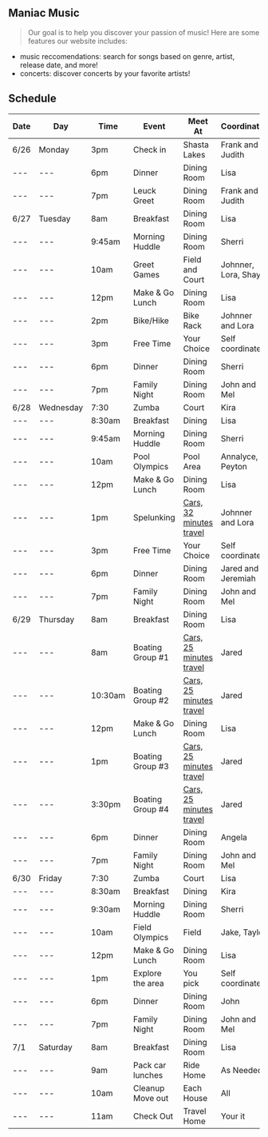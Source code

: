 ## Maniac Music
> Our goal is to help you discover your passion of music! Here are some features our website includes:
- music reccomendations: search for songs based on genre, artist, release date, and more!
- concerts: discover concerts by your favorite artists!

## Schedule

| Date | Day | Time | Event | Meet At | Coordinator |
| --- | --- | --- | --- | --- | --- |
| 6/26 | Monday | 3pm | Check in | Shasta Lakes | Frank and Judith |
| --- | --- | 6pm | Dinner | Dining Room | Lisa |
| --- | --- | 7pm | Leuck Greet | Dining Room | Frank and Judith |
| 6/27 | Tuesday | 8am | Breakfast | Dining Room | Lisa |
| --- | --- | 9:45am | Morning Huddle | Dining Room | Sherri|
| --- | --- | 10am | Greet Games | Field and Court | Johnner, Lora, Shay|
| --- | --- | 12pm | Make & Go Lunch | Dining Room | Lisa |
| --- | --- | 2pm | Bike/Hike | Bike Rack | Johnner and Lora |
| --- | --- | 3pm | Free Time | Your Choice | Self coordinated |
| --- | --- | 6pm | Dinner | Dining Room | Sherri |
| --- | --- | 7pm | Family Night | Dining Room | John and Mel |
| 6/28 | Wednesday | 7:30 | Zumba | Court | Kira |
| --- | --- | 8:30am | Breakfast | Dining | Lisa |
| --- | --- | 9:45am | Morning Huddle | Dining Room | Sherri|
| --- | --- | 10am | Pool Olympics | Pool Area | Annalyce, Peyton |
| --- | --- | 12pm | Make & Go Lunch | Dining Room | Lisa |
| --- | --- | 1pm | Spelunking | [Cars, 32 minutes travel](http://lakeshastacaverns.clickforward.com/group-tours) | Johnner and Lora|
| --- | --- | 3pm | Free Time | Your Choice | Self coordinated |
| --- | --- | 6pm | Dinner | Dining Room | Jared and Jeremiah |
| --- | --- | 7pm | Family Night | Dining Room | John and Mel |
| 6/29 | Thursday | 8am | Breakfast | Dining Room | Lisa |
 --- | --- | 8am | Boating Group #1| [Cars, 25 minutes travel](https://bridgebayhouseboats.com/houseboats/grand-sierra) | Jared |
  --- | --- | 10:30am | Boating Group #2 | [Cars, 25 minutes travel](https://bridgebayhouseboats.com/houseboats/grand-sierra) | Jared |
| --- | --- | 12pm | Make & Go Lunch | Dining Room | Lisa |
| --- | --- | 1pm | Boating Group #3| [Cars, 25 minutes travel](https://bridgebayhouseboats.com/houseboats/grand-sierra) | Jared |
| --- | --- | 3:30pm | Boating Group #4| [Cars, 25 minutes travel](https://bridgebayhouseboats.com/houseboats/grand-sierra) | Jared |
| --- | --- | 6pm | Dinner | Dining Room | Angela |
| --- | --- | 7pm | Family Night | Dining Room | John and Mel |
| 6/30 | Friday | 7:30 | Zumba | Court | Lisa |
| --- | --- | 8:30am | Breakfast | Dining | Kira |
| --- | --- | 9:30am | Morning Huddle | Dining Room | Sherri|
| --- | --- | 10am | Field Olympics | Field | Jake, Taylor |
| --- | --- | 12pm | Make & Go Lunch | Dining Room | Lisa |
| --- | --- | 1pm | Explore the area | You pick | Self coordinated |
| --- | --- | 6pm | Dinner | Dining Room | John |
| --- | --- | 7pm | Family Night | Dining Room |John and Mel |
| 7/1 | Saturday | 8am | Breakfast | Dining Room | Lisa |
| --- | --- | 9am | Pack car lunches | Ride Home | As Needed |
| --- | --- | 10am | Cleanup Move out | Each House | All |
| --- | --- | 11am | Check Out | Travel Home | Your it |
